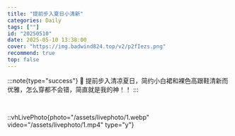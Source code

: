 ```yaml
---
title: "提前步入夏日小清新"
categories: Daily
tags: [""]
id: "20250510"
date: 2025-05-10 13:38:00
cover: "https://img.badwind824.top/v2/p2fIezs.png"
recommend: true
top: false
---
```


:::note{type="success"}
🥝 提前步入清凉夏日，简约小白裙和裸色高跟鞋清新而优雅，怎么穿都不会错，简直就是我的神！！
:::

<section class="vh-node vh-picture">
<img alt="" src="https://img.badwind824.top/v2/QCnjSCz.jpeg" data-vh-lz-src="https://img.badwind824.top/v2/QCnjSCz.jpeg" class="vh-article-img entered loaded" data-ll-status="loaded"> 
<img alt="" src="https://img.badwind824.top/v2/l60TjtY.png" data-vh-lz-src="https://img.badwind824.top/v2/l60TjtY.png" class="vh-article-img entered loaded" data-ll-status="loaded"> 
<img alt="" src="https://img.badwind824.top/v2/Q7zBOSO.png" data-vh-lz-src="https://img.badwind824.top/v2/Q7zBOSO.png" class="vh-article-img entered loaded" data-ll-status="loaded"> 
<img alt="" src="https://img.badwind824.top/v2/LxYLPwV.jpeg" data-vh-lz-src="https://img.badwind824.top/v2/LxYLPwV.jpeg" class="vh-article-img entered loaded" data-ll-status="loaded">


</section>

::vhLivePhoto{photo="/assets/livephoto/1.webp" video="/assets/livephoto/1.mp4" type="y"}